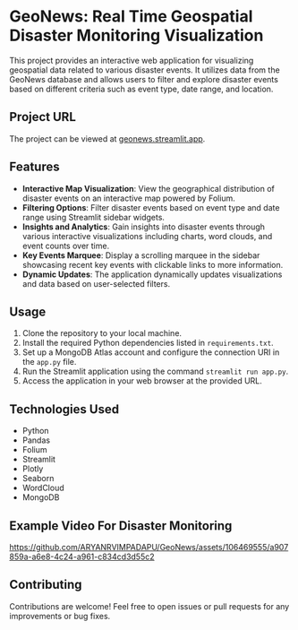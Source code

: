 
# GeoNews: Real Time Geospatial Disaster Monitoring Visualization

This project provides an interactive web application for visualizing geospatial data related to various disaster events. It utilizes data from the GeoNews database and allows users to filter and explore disaster events based on different criteria such as event type, date range, and location.

## Project URL

The project can be viewed at [geonews.streamlit.app](https://geonews.streamlit.app).

## Features

- **Interactive Map Visualization**: View the geographical distribution of disaster events on an interactive map powered by Folium.
- **Filtering Options**: Filter disaster events based on event type and date range using Streamlit sidebar widgets.
- **Insights and Analytics**: Gain insights into disaster events through various interactive visualizations including charts, word clouds, and event counts over time.
- **Key Events Marquee**: Display a scrolling marquee in the sidebar showcasing recent key events with clickable links to more information.
- **Dynamic Updates**: The application dynamically updates visualizations and data based on user-selected filters.

## Usage

1. Clone the repository to your local machine.
2. Install the required Python dependencies listed in `requirements.txt`.
3. Set up a MongoDB Atlas account and configure the connection URI in the `app.py` file.
4. Run the Streamlit application using the command `streamlit run app.py`.
5. Access the application in your web browser at the provided URL.

## Technologies Used

- Python
- Pandas
- Folium
- Streamlit
- Plotly
- Seaborn
- WordCloud
- MongoDB

## Example Video For Disaster Monitoring


https://github.com/ARYANRVIMPADAPU/GeoNews/assets/106469555/a907859a-a6e8-4c24-a961-c834cd3d55c2





## Contributing

Contributions are welcome! Feel free to open issues or pull requests for any improvements or bug fixes.

